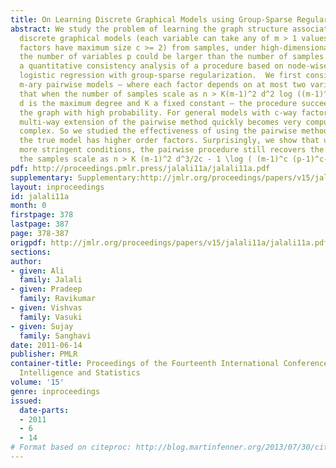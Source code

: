 ```yaml
---
title: On Learning Discrete Graphical Models using Group-Sparse Regularization
abstract: We study the problem of learning the graph structure associated with a general
  discrete graphical models (each variable can take any of m > 1 values, the clique
  factors have maximum size c >= 2) from samples, under high-dimensional scaling where
  the number of variables p could be larger than the number of samples n. We provide
  a quantitative consistency analysis of a procedure based on node-wise multi-class
  logistic regression with group-sparse regularization.  We first consider general
  m-ary pairwise models – where each factor depends on at most two variables. We show
  that when the number of samples scale as n > K(m-1)^2 d^2 log ((m-1)^2(p-1)) – where
  d is the maximum degree and K a fixed constant – the procedure succeeds in recovering
  the graph with high probability. For general models with c-way factors, the natural
  multi-way extension of the pairwise method quickly becomes very computationally
  complex. So we studied the effectiveness of using the pairwise method even while
  the true model has higher order factors. Surprisingly, we show that under slightly
  more stringent conditions, the pairwise procedure still recovers the graph structure,  when
  the samples scale as n > K (m-1)^2 d^3/2c - 1 \log ( (m-1)^c (p-1)^c-1 ). [pdf][supplementary]
pdf: http://proceedings.pmlr.press/jalali11a/jalali11a.pdf
supplementary: Supplementary:http://jmlr.org/proceedings/papers/v15/jalali11a/jalali11aSupple.pdf
layout: inproceedings
id: jalali11a
month: 0
firstpage: 378
lastpage: 387
page: 378-387
origpdf: http://jmlr.org/proceedings/papers/v15/jalali11a/jalali11a.pdf
sections: 
author:
- given: Ali
  family: Jalali
- given: Pradeep
  family: Ravikumar
- given: Vishvas
  family: Vasuki
- given: Sujay
  family: Sanghavi
date: 2011-06-14
publisher: PMLR
container-title: Proceedings of the Fourteenth International Conference on Artificial
  Intelligence and Statistics
volume: '15'
genre: inproceedings
issued:
  date-parts:
  - 2011
  - 6
  - 14
# Format based on citeproc: http://blog.martinfenner.org/2013/07/30/citeproc-yaml-for-bibliographies/
---
```

